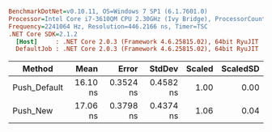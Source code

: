 ``` ini

BenchmarkDotNet=v0.10.11, OS=Windows 7 SP1 (6.1.7601.0)
Processor=Intel Core i7-3610QM CPU 2.30GHz (Ivy Bridge), ProcessorCount=8
Frequency=2241064 Hz, Resolution=446.2166 ns, Timer=TSC
.NET Core SDK=2.1.2
  [Host]     : .NET Core 2.0.3 (Framework 4.6.25815.02), 64bit RyuJIT
  DefaultJob : .NET Core 2.0.3 (Framework 4.6.25815.02), 64bit RyuJIT


```
|       Method |     Mean |     Error |    StdDev | Scaled | ScaledSD |
|------------- |---------:|----------:|----------:|-------:|---------:|
| Push_Default | 16.10 ns | 0.3524 ns | 0.4582 ns |   1.00 |     0.00 |
|     Push_New | 17.06 ns | 0.3798 ns | 0.4374 ns |   1.06 |     0.04 |
